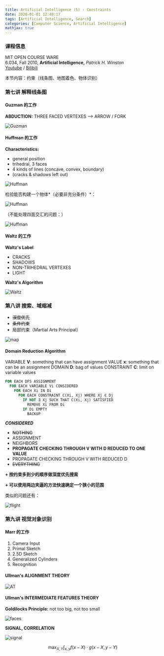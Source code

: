 ```yaml
---
title: Artificial Intelligence (5) · Constraints
date: 2020-01-01 12:49:17
tags: [Artificial Intelligence, Search]
categories: [Computer Science, Artificial Intelligence]
mathjax: true
---
```


### 课程信息

MIT OPEN COURSE WARE  
6.034, Fall 2010, **Artificial Intelligence,** *Patrick H. Winston*  
[Youtube](https://www.youtube.com/watch?v=TjZBTDzGeGg&list=PLUl4u3cNGP63gFHB6xb-kVBiQHYe_4hSi) / [Bilibili](https://www.bilibili.com/video/av75097245)

本节内容：约束（线条图、地图着色、物体识别）

<!--

> 期末考试加拖延症，没想到直接拖更到 2020 年了 OTZ 强迫更新一波，本来准备是趁热打铁现在直接变成二刷了 2333
-->

<!-- more -->

### 第七讲 解释线条图

#### Guzman 的工作

**ABDUCTION:** THREE FACED VERTEXES --> ARROW / FORK

![Guzman](Artificial-Intelligence-Patrick-Winston-5/1.jpg)

#### Huffman 的工作

**Characteristics:**

- general position
- trihedral, 3 faces
- 4 kinds of lines (concave, convex, boundary)
- (cracks & shadows left out)

![Huffman](Artificial-Intelligence-Patrick-Winston-5/2.jpg)

检验能否构建一个物体*（必要非充分条件）*：

![Huffman](Artificial-Intelligence-Patrick-Winston-5/3.jpg)

（不能处理四面交汇的问题：）

![Huffman](Artificial-Intelligence-Patrick-Winston-5/4.jpg)

#### Waltz 的工作

**Waltz's Label**

- CRACKS
- SHADOWS
- NON-TRIHEDRAL VERTEXES
- LIGHT

**Waltz's Algorithm**

![Waltz](Artificial-Intelligence-Patrick-Winston-5/5.jpg)

### 第八讲 搜索、域缩减

- ~~深度优先~~
- ~~条件约束~~
- 局部约束（Martial Arts Principal）

![map](Artificial-Intelligence-Patrick-Winston-5/6.jpg)

#### Domain Reduction Algorithm

VARIABLE **V**: something that can have assignment
VALUE **x**: something that can be an assignment
DOMAIN **D**: bag of values
CONSTRAINT **C**: limit on variable values

```vb
FOR EACH DFS ASSIGNMENT
  FOR EACH VARIABLE Vi CONSIDERED
    FOR EACH Xi IN Di
      FOR EACH CONSTRAINT C(Xi, Xj) WHERE Xj ∈ Dj
        IF NOT ∃ Xj SUCH THAT C(Xi, Xj) SATISFIED
          REMOVE Xi FROM Di
        IF Di EMPTY
          BACKUP
```

***CONSIDERED***

- ~~NOTHING~~
- ASSIGNMENT
- NEIGHBORS
- **PROPAGATE CHECKING THROUGH V WITH D REDUCED TO ONE VALUE**
- PROPAGATE CHECKING THROUGH V WITH REDUCED D
- ~~EVERYTHING~~

**\+ 按约束多到少的顺序做深度优先搜索**

**\+ 可以使用两边夹逼的方法快速确定一个狭小的范围**

类似的问题还有：

![flight](Artificial-Intelligence-Patrick-Winston-5/7.jpg)

### 第九讲 视觉对象识别

#### Marr 的工作

1. Camera Input
2. Primal Sketch
3. 2.5D Sketch
4. Generalized Cylinders
5. Recognition

#### Ullman's ALIGNMENT THEORY

![AT](Artificial-Intelligence-Patrick-Winston-5/8.jpg)

#### Ullman's INTERMEDIATE FEATURES THEORY

**Goldilocks Principle:** not too big, not too small

![faces](Artificial-Intelligence-Patrick-Winston-5/9.jpg)

**SIGNAL, CORRELATION**

![signal](Artificial-Intelligence-Patrick-Winston-5/10.jpg)

$$
\max _{X,Y}\int _{x,y}f\left(x-X\right)\cdot g\left(x-X,y-Y\right)
$$
